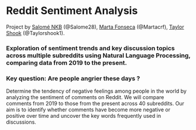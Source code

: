 # Reddit Sentiment Analysis

Project by [Salomé NKB](LINKEDIN.COM/IN/SALOME28) (@Salome28), [Marta Fonseca](LINKEDIN.COM/IN/MCRFONSECA) (@Martacrf), [Taylor Shook](LINKEDIN.COM/IN/TAYLORSHOOK) (@Taylorshook1).

### Exploration of sentiment trends and key discussion topics across multiple subreddits using Natural Language Processing, comparing data from 2019 to the present.

### **Key question: Are people angrier these days ?**
Determine the tendency of negative feelings among people in the world by analyzing the sentiment of comments on Reddit. We will compare comments from 2019 to those from the present across 40 subreddits. Our aim is to identify whether comments have become more negative or positive over time and uncover the key words frequently used in discussions.
